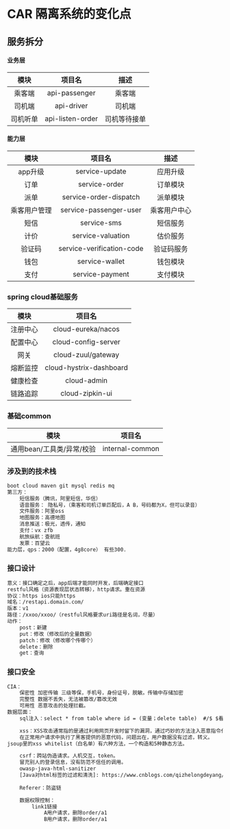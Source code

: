 # CAR 隔离系统的变化点

## 服务拆分

#### 业务层

|   模块   |      项目名      |     描述     |
| :------: | :--------------: | :----------: |
|  乘客端  |  api-passenger   |    乘客端    |
|  司机端  |    api-driver    |    司机端    |
| 司机听单 | api-listen-order | 司机等待接单 |

#### 能力层

|     模块     |          项目名           |     描述     |
| :----------: | :-----------------------: | :----------: |
|   app升级    |      service-update       |   应用升级   |
|     订单     |       service-order       |   订单模块   |
|     派单     |  service-order-dispatch   |   派单模块   |
| 乘客用户管理 |  service-passenger-user   | 乘客用户中心 |
|     短信     |        service-sms        |   短信服务   |
|     计价     |     service-valuation     |   估价服务   |
|    验证码    | service-verification-code |  验证码服务  |
|     钱包     |      service-wallet       |   钱包模块   |
|     支付     |      service-payment      |   支付模块   |

### spring cloud基础服务

|   模块   |         项目名          |
| :------: | :---------------------: |
| 注册中心 |   cloud-eureka/nacos    |
| 配置中心 |   cloud-config-server   |
|   网关   |   cloud-zuul/gateway    |
| 熔断监控 | cloud-hystrix-dashboard |
| 健康检查 |       cloud-admin       |
| 链路追踪 |     cloud-zipkin-ui     |

### 基础common

|           模块            |     项目名      |
| :-----------------------: | :-------------: |
| 通用bean/工具类/异常/校验 | internal-common |

### 涉及到的技术栈

```html
boot cloud maven git mysql redis mq
第三方：
	短信服务（腾讯，阿里短信，华信）
	语音服务： 隐私号，（乘客和司机订单匹配后，A B，号码都为X，但可以录音）
	文件服务：阿里oss
	地图服务：高德地图
	消息推送：极光，透传，通知
	支付：vx zfb
	航旅纵航：查航班
	发票：百望云
能力层，qps：2000（配置，4g8core） 有些300.
```

### 接口设计

```html
意义：接口确定之后，app后端才能同时开发，后端确定接口
restful风格（资源表现层状态转移），http请求。重在资源
协议：https ios只能https
域名：/restapi.domain.com/
版本：v1
路径：/xxoo/xxoo/（restful风格要求uri路径是名词，尽量）
动作：
	post：新建
	put：修改（修改后的全量数据）
	patch：修改（修改哪个传哪个）
	delete：删除
	get：查询
```

### 接口安全

```html
CIA：
	保密性 加密传输 三级等保，手机号，身份证号，脱敏。传输中存储加密
	完整性 数据不丢失，无法被篡改/篡改无效
	可用性 恶意攻击的处理拦截。
数据层面：
	sql注入：select * from table where id = (变量；delete table)  #/$ $看情况用，用不好会出现sql注入问题。接口层面的处理就是要过滤一些数据，用jsoup做接口的参数过滤，把非法字符都过滤了。

	xss：XSS攻击通常指的是通过利用网页开发时留下的漏洞，通过巧妙的方法注入恶意指令代码到网页，使用户加载并执行攻击者恶意制造的网页程序。这些恶意网页程序通常是JavaScript，但实际上也可以包括Java、 VBScript、ActiveX、 Flash 或者甚至是普通的HTML。攻击成功后，攻击者可能得到包括但不限于更高的权限（如执行一些操作）、私密网页内容、会话和cookie等各种内容。
	在正常用户请求中执行了黑客提供的恶意代码，问题出在，用户数据没有过滤，转义。
jsoup里的xss whitelist（白名单）有六种方法，一个构造和5种静态方法。

	csrf：跨站伪造请求。人机交互，token。
	冒充别人的登录信息，没有防范不信任的调用。
	owasp-java-html-sanitizer
	[Java对html标签的过滤和清洗]: https://www.cnblogs.com/qizhelongdeyang/p/9884716.html
	
	Referer：防盗链

	数据权限控制：
		link1链接 
			A用户请求，删除order/a1 
			B用户请求，删除order/a1
	
```











